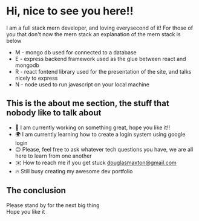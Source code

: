 # Hi, nice to see you here!!

I am a full stack mern developer, and loving everysecond of it!
For those of you that don't now the mern stack an explanation of the mern stack is below

-   M - mongo db used for connected to a database
-   E - express backend framework used as the glue between react and mongodb
-   R - react fontend library used for the presentation of the site, and talks nicely to express
-   N - node used to run javascript on your local machine

## This is the about me section, the stuff that nobody like to talk about

-   🥷 I am currently working on something great, hope you like it!!
-   🌍 I am currently learning how to create a login system using google login
-   😕 Please, feel free to ask whatever tech questions you have, we are all here to learn from one another
-   ✉️ How to reach me if you get stuck douglasmaxton@gmail.com
-   🔥 Still busy creating my awesome dev portfolio

## The conclusion

Please stand by for the next big thing <br>
Hope you like it
